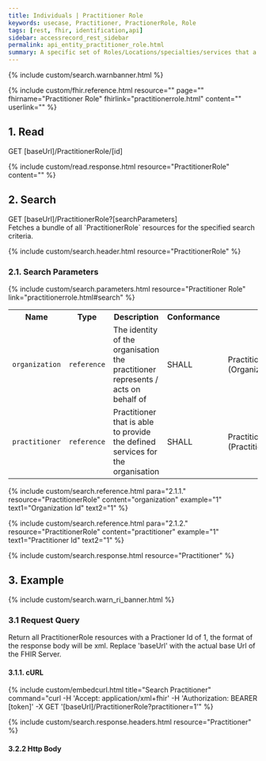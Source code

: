 ```yaml
---
title: Individuals | Practitioner Role
keywords: usecase, Practitioner, PractionerRole, Role
tags: [rest, fhir, identification,api]
sidebar: accessrecord_rest_sidebar
permalink: api_entity_practitioner_role.html
summary: A specific set of Roles/Locations/specialties/services that a practitioner may perform at an organisation for a period of time.
---
```


{% include custom/search.warnbanner.html %}

{% include custom/fhir.reference.html resource="" page="" fhirname="Practitioner Role" fhirlink="practitionerrole.html" content="" userlink="" %}


## 1. Read ##

<div markdown="span" class="alert alert-success" role="alert">
GET [baseUrl]/PractitionerRole/[id]</div>

{% include custom/read.response.html resource="PractitionerRole" content="" %}

## 2. Search ##

<div markdown="span" class="alert alert-success" role="alert">
GET [baseUrl]/PractitionerRole?[searchParameters]</div>
Fetches a bundle of all `PractitionerRole` resources for the specified search criteria.

{% include custom/search.header.html resource="PractitionerRole" %}

### 2.1. Search Parameters ###

{% include custom/search.parameters.html resource="Practitioner Role"  link="practitionerrole.html#search" %}

<table style="min-width:100%;width:100%">
<tr id="clinical">
    <th style="width:15%;">Name</th>
    <th style="width:10%;">Type</th>
    <th style="width:40%;">Description</th>
    <th style="width:5%;">Conformance</th>
    <th style="width:30%;">Path</th>
</tr>
<tr>
    <td><code class="highlighter-rouge">organization</code></td>
    <td><code class="highlighter-rouge">reference</code></td>
    <td>The identity of the organisation the practitioner represents / acts on behalf of</td>
    <td>SHALL</td>
    <td>PractitionerRole.organization (Organization)</td>
</tr>
<tr>
    <td><code class="highlighter-rouge">practitioner</code></td>
    <td><code class="highlighter-rouge">reference</code></td>
    <td>Practitioner that is able to provide the defined services for the organisation</td>
    <td>SHALL</td>
    <td>PractitionerRole.practitioner (Practitioner)</td>
</tr>
</table>


{% include custom/search.reference.html para="2.1.1." resource="PractitionerRole" content="organization"  example="1" text1="Organization Id" text2="1" %}

{% include custom/search.reference.html para="2.1.2." resource="PractitionerRole" content="practitioner"  example="1" text1="Practitioner Id" text2="1" %}

{% include custom/search.response.html resource="Practitioner" %}

## 3. Example ##

{% include custom/search.warn_ri_banner.html %}

### 3.1 Request Query ###
Return all PractitionerRole resources with a Practioner Id of 1, the format of the response body will be xml. Replace 'baseUrl' with the actual base Url of the FHIR Server.

#### 3.1.1. cURL ####

{% include custom/embedcurl.html title="Search Practitioner" command="curl -H 'Accept: application/xml+fhir' -H 'Authorization: BEARER [token]' -X GET  '[baseUrl]/PractitionerRole?practitioner=1'" %}

{% include custom/search.response.headers.html resource="Practitioner" %}

#### 3.2.2 Http Body ####

<script src="https://gist.github.com/KevinMayfield/a5325e43f99cd323c3b16f3c87a67de8.js"></script>
